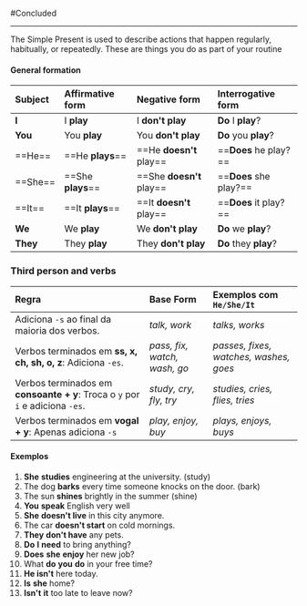 
#Concluded 

---
The Simple Present is used to describe actions that happen regularly, habitually, or repeatedly. These are things you do as part of your routine

#### **General formation**

| Subject  | Affirmative form  | Negative form            | Interrogative form     |
| :------- | :---------------- | :----------------------- | :--------------------- |
| **I**    | I **play**        | I **don't play**         | **Do** I **play**?     |
| **You**  | You **play**      | You **don't play**       | **Do** you **play**?   |
| ==He==   | ==He **plays**==  | ==He **doesn't** play==  | ==**Does** he play?==  |
| ==She==  | ==She **plays**== | ==She **doesn't** play== | ==**Does** she play?== |
| ==It==   | ==It **plays**==  | ==It **doesn't** play==  | ==**Does** it play?==  |
| **We**   | We **play**       | We **don't play**        | **Do** we **play**?    |
| **They** | They **play**     | They **don't play**      | **Do** they **play**?  |
### **Third person and verbs**

| Regra                                                                                  | Base Form                    | Exemplos com `He/She/It`               |
| :------------------------------------------------------------------------------------- | :--------------------------- | :------------------------------------- |
| Adiciona `-s` ao final da maioria dos verbos.                                          | _talk, work_                 | _talks, works_                         |
| Verbos terminados em **ss, x, ch, sh, o, z**:  Adiciona `-es`.                         | _pass, fix, watch, wash, go_ | _passes, fixes, watches, washes, goes_ |
| Verbos terminados em **consoante + y**:          Troca o `y` por `i` e adiciona `-es`. | _study, cry, fly, try_       | _studies, cries, flies, tries_         |
| Verbos terminados em **vogal + y**:               Apenas adiciona `-s`                 | _play, enjoy, buy_           | _plays, enjoys, buys_                  |

#### **Exemplos**

1. **She** **studies** engineering at the university. (study)
2. The dog **barks** every time someone knocks on the door. (bark)
3. The sun **shines** brightly in the summer (shine)
4. **You** **speak** English very well
5. **She** **doesn't live** in this city anymore.
6. The car **doesn't start** on cold mornings.
7. **They** **don't have** any pets.
8. **Do** **I** **need** to bring anything?
9. **Does** **she** **enjoy** her new job?
10. What **do** **you** **do** in your free time?
11. **He isn't** here today.
12. **Is** **she** home?
13. **Isn't** **it** too late to leave now?


